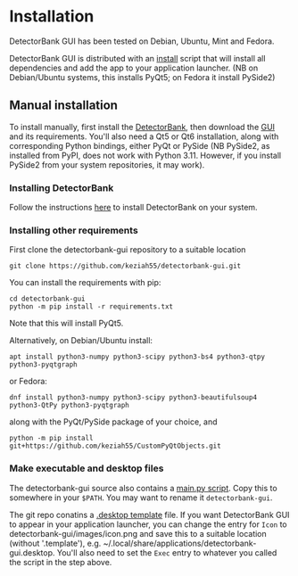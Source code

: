# Installation

DetectorBank GUI has been tested on Debian, Ubuntu, Mint and Fedora.

DetectorBank GUI is distributed with an [install](https://github.com/keziah55/detectorbank-gui#installation) script that
will install all dependencies and add the app to your application launcher. (NB on Debian/Ubuntu systems, this 
installs PyQt5; on Fedora it install PySide2)

## Manual installation

To install manually, first install the [DetectorBank](https://github.com/keziah55/DetectorBank), 
then download the [GUI](https://github.com/keziah55/detectorbank-gui) and its requirements. 
You'll also need a Qt5 or Qt6 installation, along with
corresponding Python bindings, either PyQt or PySide (NB PySide2, as installed from PyPI, does not 
work with Python 3.11. However, if you install PySide2 from your system repositories, it may work).

### Installing DetectorBank

Follow the instructions [here](https://github.com/keziah55/DetectorBank#requirements) to install
DetectorBank on your system. 

### Installing other requirements

First clone the detectorbank-gui repository to a suitable location
```
git clone https://github.com/keziah55/detectorbank-gui.git
```

You can install the requirements with pip:
```
cd detectorbank-gui
python -m pip install -r requirements.txt
```
Note that this will install PyQt5.

Alternatively, on Debian/Ubuntu install:
```
apt install python3-numpy python3-scipy python3-bs4 python3-qtpy python3-pyqtgraph
```
or Fedora:
```
dnf install python3-numpy python3-scipy python3-beautifulsoup4 python3-QtPy python3-pyqtgraph
```
along with the PyQt/PySide package of your choice, and 
```
python -m pip install git+https://github.com/keziah55/CustomPyQtObjects.git
```

### Make executable and desktop files

The detectorbank-gui source also contains a [main.py script](https://github.com/keziah55/detectorbank-gui/blob/main/main.py). Copy this to somewhere in your `$PATH`. You may want to rename it `detectorbank-gui`.

The git repo conatins a [.desktop template](https://github.com/keziah55/detectorbank-gui/blob/main/detectorbank-gui.desktop.template) file. 
If you want DetectorBank GUI to appear in your application launcher, 
you can change the entry for `Icon` to detectorbank-gui/images/icon.png 
and save this to a suitable location (without '.template'), 
e.g. ~/.local/share/applications/detectorbank-gui.desktop.
You'll also need to set the `Exec` entry to whatever you called the script 
in the step above.
